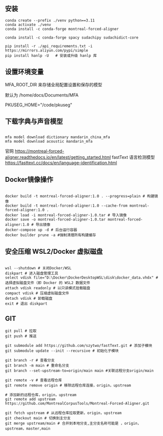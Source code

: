 ## 安装

```
conda create --prefix ./venv python==3.11
conda activate ./venv
conda install -c conda-forge montreal-forced-aligner

conda install -c conda-forge spacy sudachipy sudachidict-core

pip install -r ./api_requirements.txt -i https://mirrors.aliyun.com/pypi/simple
pip install hanlp -U   # 安装或升级 hanlp 库

```

## 设置环境变量

MFA_ROOT_DIR 来存储全局配置设置和保存的模型

默认为 /home/docs/Documents/MFA

PKUSEG_HOME="/code/pkuseg"

## 下载字典与声音模型

```

mfa model download dictionary mandarin_china_mfa
mfa model download acoustic mandarin_mfa

```

官网 https://montreal-forced-aligner.readthedocs.io/en/latest/getting_started.html
fastText 语言检测模型
https://fasttext.cc/docs/en/language-identification.html

## Docker镜像操作

```

docker build -t montreal-forced-aligner:1.0 . --progress=plain # 构建镜像
docker build -t montreal-forced-aligner:1.0 --cache-from montreal-forced-aligner:1.0 .
docker load -i montreal-forced-aligner-1.0.tar # 导入镜像
docker save -o montreal-forced-aligner-1.0.tar montreal-forced-aligner:1.0 # 导出镜像
docker-compose up -d # 后台运行容器
docker builder prune -a #强制清理所有构建缓存

```

## 安全压缩 WSL2/Docker 虚拟磁盘

```

wsl --shutdown # 关闭Docker/WSL
diskpart # 进入磁盘管理工具
select vdisk file="D:\Docker\DockerDesktopWSL\disk\docker_data.vhdx" # 选择虚拟磁盘文件（即 Docker 的 WSL2 数据文件
attach vdisk readonly # 以只读模式挂载磁盘
compact vdisk # 压缩虚拟磁盘文件
detach vdisk # 卸载磁盘
exit # 退出 diskpart

```

## GIT

```
git pull # 拉取
git push # 推送

git submodule add https://github.com/szytwo/fastText.git # 添加子模块
git submodule update --init --recursive # 初始化子模块

git branch -r # 查看分支
git branch -m main # 重命名分支
git branch --set-upstream-to=origin/main main #关联远程分支origin/main 

git remote -v # 查看远程仓库
git remote remove origin # 移除远程仓库连接，origin，upstream

# 添加新的远程仓库，origin，upstream
git remote add upstream https://github.com/MontrealCorpusTools/Montreal-Forced-Aligner.git 

git fetch upstream # 从远程仓库拉取更新，origin，upstream
git checkout main # 切换到主分支
git merge upstream/main # 合并到本地分支,主分支名称可能是 ，origin，upstream，master,main 

```